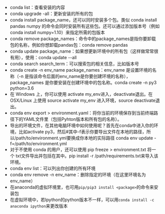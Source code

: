 - conda list：查看安装的内容
- conda upgrade -all：更新安装的所有的包
- conda install package_name，还可以同时安装多个包。类似 conda install pandas numpy 的命令会同时安装所有这些包。还可以通过添加版本号（例如 conda install numpy=1.10）来指定所需的包版本
- conda remove package_names：命令中的package_names是指你要卸载包的名称，例如你想卸载pandas包：conda remove pandas
- conda update package_name：如果想更新环境中的所有包（这样做常常很有用），使用：conda update --all
- conda search search_term：可以搜索包的相关信息，比如版本号
- conda create -n env_name package_names：env_name 是设置环境的名称（-n 是指该命令后面的env_name是你要创建环境的名称），package_names 是你要安装在创建环境中的包名称。conda create -n py3 python=3.6
- 在 Windows 上，你可以使用 activate my_env进入，deactivate退出。在 OSX/Linux 上使用 source activate my_env 进入环境，source deactivate退出。
- conda env export > environment.yaml：将你当前的环境保存到当前终端路径下的YAML文件里（包括Pyhton版本和所有包的名称）。
- 导出的环境文件，在其他电脑环境中如何使用呢？首先在conda中进入你的环境，比如activate py3，然后#其中-f表示你要导出文件在本地的路径，所以/path/to/environment.yml要换成你本地的实际路径
conda env update -f=/path/to/environment.yml
- 对于不使用 conda 的用户，还可以使用 pip freeze > environment.txt 将一个 txt文件导出并包括在其中。pip install -r /path/requirements.txt来导入该环境。
- conda env list：可以列出你创建的所有环境
- conda env remove -n env_name：删除指定的环境（在这里环境名为 env_name）
- 在anaconda的虚拟环境里，也可用`pip/pip3 install <package>`的命令来安装包
- 在虚拟环境中，若Ipython的python版本不一样，可以用`conda install -c anaconda ipython`来更改版本